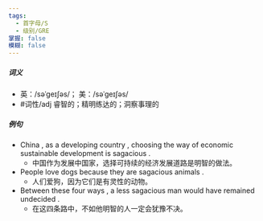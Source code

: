 ```yaml
---
tags:
  - 首字母/S
  - 级别/GRE
掌握: false
模糊: false
---
```

##### 词义
- 英：/səˈɡeɪʃəs/； 美：/səˈɡeɪʃəs/
- #词性/adj  睿智的；精明练达的；洞察事理的
##### 例句
- China , as a developing country , choosing the way of economic sustainable development is sagacious .
	- 中国作为发展中国家，选择可持续的经济发展道路是明智的做法。
- People love dogs because they are sagacious animals .
	- 人们爱狗，因为它们是有灵性的动物。
- Between these four ways , a less sagacious man would have remained undecided .
	- 在这四条路中，不如他明智的人一定会犹豫不决。
